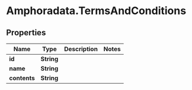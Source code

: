 # Amphoradata.TermsAndConditions

## Properties

Name | Type | Description | Notes
------------ | ------------- | ------------- | -------------
**id** | **String** |  | 
**name** | **String** |  | 
**contents** | **String** |  | 



